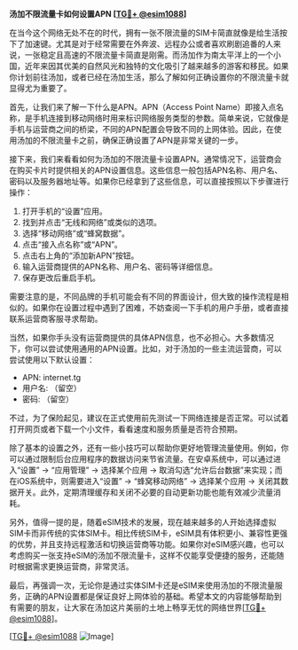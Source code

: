**汤加不限流量卡如何设置APN [[TG💪+ @esim1088](https://t.me/s/esim1088)]**

在当今这个网络无处不在的时代，拥有一张不限流量的SIM卡简直就像是给生活按下了加速键。尤其是对于经常需要在外奔波、远程办公或者喜欢刷剧追番的人来说，一张稳定且高速的不限流量卡简直是刚需。而汤加作为南太平洋上的一个小国，近年来因其优美的自然风光和独特的文化吸引了越来越多的游客和移民。如果你计划前往汤加，或者已经在汤加生活，那么了解如何正确设置你的不限流量卡就显得尤为重要了。

首先，让我们来了解一下什么是APN。APN（Access Point Name）即接入点名称，是手机连接到移动网络时用来标识网络服务类型的参数。简单来说，它就像是手机与运营商之间的桥梁，不同的APN配置会导致不同的上网体验。因此，在使用汤加的不限流量卡之前，确保正确设置了APN是非常关键的一步。

接下来，我们来看看如何为汤加的不限流量卡设置APN。通常情况下，运营商会在购买卡片时提供相关的APN设置信息。这些信息一般包括APN名称、用户名、密码以及服务器地址等。如果你已经拿到了这些信息，可以直接按照以下步骤进行操作：

1. 打开手机的“设置”应用。
2. 找到并点击“无线和网络”或类似的选项。
3. 选择“移动网络”或“蜂窝数据”。
4. 点击“接入点名称”或“APN”。
5. 点击右上角的“添加新APN”按钮。
6. 输入运营商提供的APN名称、用户名、密码等详细信息。
7. 保存更改后重启手机。

需要注意的是，不同品牌的手机可能会有不同的界面设计，但大致的操作流程是相似的。如果你在设置过程中遇到了困难，不妨查阅一下手机的用户手册，或者直接联系运营商客服寻求帮助。

当然，如果你手头没有运营商提供的具体APN信息，也不必担心。大多数情况下，你可以尝试使用通用的APN设置。比如，对于汤加的一些主流运营商，可以尝试使用以下默认设置：

- APN: internet.tg
- 用户名: （留空）
- 密码: （留空）

不过，为了保险起见，建议在正式使用前先测试一下网络连接是否正常。可以试着打开网页或者下载一个小文件，看看速度和服务质量是否符合预期。

除了基本的设置之外，还有一些小技巧可以帮助你更好地管理流量使用。例如，你可以通过限制后台应用程序的数据访问来节省流量。在安卓系统中，可以通过进入“设置” -> “应用管理” -> 选择某个应用 -> 取消勾选“允许后台数据”来实现；而在iOS系统中，则需要进入“设置” -> “蜂窝移动网络” -> 选择某个应用 -> 关闭其数据开关。此外，定期清理缓存和关闭不必要的自动更新功能也能有效减少流量消耗。

另外，值得一提的是，随着eSIM技术的发展，现在越来越多的人开始选择虚拟SIM卡而非传统的实体SIM卡。相比传统SIM卡，eSIM具有体积更小、兼容性更强的优势，并且支持远程激活和切换运营商等功能。如果你对eSIM感兴趣，也可以考虑购买一张支持eSIM的汤加不限流量卡，这样不仅能享受便捷的服务，还能随时根据需求更换运营商，非常灵活。

最后，再强调一次，无论你是通过实体SIM卡还是eSIM来使用汤加的不限流量服务，正确的APN设置都是保证良好上网体验的基础。希望本文的内容能够帮助到有需要的朋友，让大家在汤加这片美丽的土地上畅享无忧的网络世界[[TG💪+ @esim1088](https://t.me/s/esim1088)]。

[[TG💪+ @esim1088](https://t.me/s/esim1088) ![Image](https://i.postimg.cc/4NQfJmqS/Snipaste-2025-05-13-00-14-12.png)]